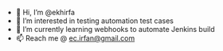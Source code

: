 - 👋 Hi, I’m @ekhirfa
- 👀 I’m interested in testing automation test cases
- 🌱 I’m currently learning webhooks to automate Jenkins build 
- 📫 Reach me @ ec.irfan@gmail.com

<!---
ekhirfa/ekhirfa is a ✨ special ✨ repository because its `README.md` (this file) appears on your GitHub profile.
You can click the Preview link to take a look at your changes.
--->
